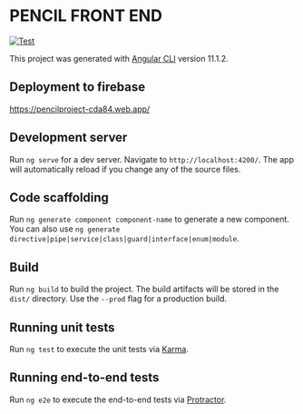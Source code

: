 # PENCIL FRONT END
[![Test](https://github.com/malmike/PencilFrontEnd/workflows/Angular%20CI/badge.svg)](https://github.com/malmike/PencilFrontEnd/workflows/Angular%20CI/badge.svg)

This project was generated with [Angular CLI](https://github.com/angular/angular-cli) version 11.1.2.

## Deployment to firebase
https://pencilproject-cda84.web.app/

## Development server

Run `ng serve` for a dev server. Navigate to `http://localhost:4200/`. The app will automatically reload if you change any of the source files.

## Code scaffolding

Run `ng generate component component-name` to generate a new component. You can also use `ng generate directive|pipe|service|class|guard|interface|enum|module`.

## Build

Run `ng build` to build the project. The build artifacts will be stored in the `dist/` directory. Use the `--prod` flag for a production build.

## Running unit tests

Run `ng test` to execute the unit tests via [Karma](https://karma-runner.github.io).

## Running end-to-end tests

Run `ng e2e` to execute the end-to-end tests via [Protractor](http://www.protractortest.org/).

